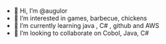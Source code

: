 - 👋 Hi, I’m @augulor
- 👀 I’m interested in games, barbecue, chickens
- 🌱 I’m currently learning java , C# , github and AWS
- 💞️ I’m looking to collaborate on Cobol, Java, C#

<!---
augulor/augulor is a ✨ special ✨ repository because its `README.md` (this file) appears on your GitHub profile.
You can click the Preview link to take a look at your changes.
--->
